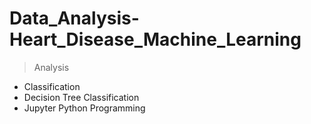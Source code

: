 # Data_Analysis-Heart_Disease_Machine_Learning
> Analysis
- Classification
- Decision Tree Classification
- Jupyter Python Programming
